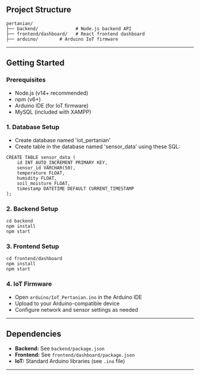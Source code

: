 ## Project Structure

```
pertanian/
├── backend/              # Node.js backend API
├── frontend/dashboard/   # React frontend dashboard
├── arduino/        # Arduino IoT firmware
```

---

## Getting Started

### Prerequisites
- Node.js (v14+ recommended)
- npm (v6+)
- Arduino IDE (for IoT firmware)
- MySQL (included with XAMPP)

### 1. Database Setup
- Create database named 'iot_pertanian'
- Create table in the database named 'sensor_data' using these SQL:
```
CREATE TABLE sensor_data (
    id INT AUTO_INCREMENT PRIMARY KEY,
    sensor_id VARCHAR(50),
    temperature FLOAT,
    humidity FLOAT,
    soil_moisture FLOAT,
    timestamp DATETIME DEFAULT CURRENT_TIMESTAMP
);
```

### 2. Backend Setup

```
cd backend
npm install
npm start
```

### 3. Frontend Setup

```
cd frontend/dashboard
npm install
npm start
```

### 4. IoT Firmware
- Open `arduino/IoT_Pertanian.ino` in the Arduino IDE
- Upload to your Arduino-compatible device
- Configure network and sensor settings as needed


---

## Dependencies
- **Backend:** See `backend/package.json`
- **Frontend:** See `frontend/dashboard/package.json`
- **IoT:** Standard Arduino libraries (see `.ino` file)

---
